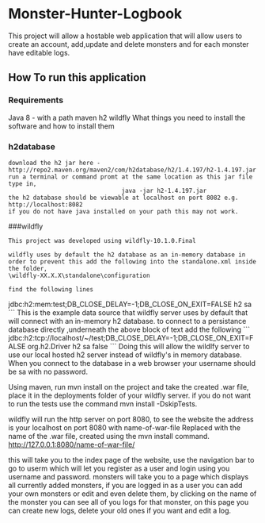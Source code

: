 # Monster-Hunter-Logbook

This project will allow a hostable web application that will allow users to create an account, add,update and delete monsters and for each monster have editable logs.

## How To run this application

### Requirements

Java 8 - with a path
maven
h2
wildfly
What things you need to install the software and how to install them

### h2database
```
download the h2 jar here - http://repo2.maven.org/maven2/com/h2database/h2/1.4.197/h2-1.4.197.jar
run a terminal or command promt at the same location as this jar file type in,
                                java -jar h2-1.4.197.jar
the h2 database should be viewable at localhost on port 8082 e.g. http://localhost:8082
if you do not have java installed on your path this may not work.
```
###wildfly
```
This project was developed using wildfly-10.1.0.Final

wildfly uses by default the h2 database as an in-memory database in order to prevent this add the following into the standalone.xml inside the folder,
\wildfly-XX.X.X\standalone\configuration

find the following lines
```
<datasource jndi-name="java:jboss/datasources/ExampleDS" pool-name="ExampleDS" enabled="true" use-java-context="true">
    <connection-url>jdbc:h2:mem:test;DB_CLOSE_DELAY=-1;DB_CLOSE_ON_EXIT=FALSE</connection-url>
    <driver>h2</driver>
    <security>
        <user-name>sa</user-name>
    </security>
</datasource>
```
This is the example data source that wildfly server uses by default that will connect with an in-memory h2 database.
to connect to a persistance database directly ,underneath the above block of text add the following
```
<datasource jta="true" jndi-name="java:jboss/datasources/MyApplicationDS" pool-name="MyApplicationDS" enabled="true" use-ccm="true">
    <connection-url>jdbc:h2:tcp://localhost/~/test;DB_CLOSE_DELAY=-1;DB_CLOSE_ON_EXIT=FALSE</connection-url> 
    <driver-class>org.h2.Driver</driver-class>
    <driver>h2</driver>
    <security>
        <user-name>sa</user-name>
    </security>
    <validation>
        <background-validation>false</background-validation>
    </validation> 
</datasource> 
```
Doing this will allow the wildlfy server to use our local hosted h2 server instead of wildfly's in memory database.
When you connect to the database in a web browser your username should be sa with no password.

Using maven, run mvn install on the project and take the created .war file, place it in the deployments folder of your wildfly server.
if you do not want to run the tests use the command mvn install -DskipTests.

wildfly will run the http server on port 8080, to see the website the address is your localhost on port 8080 with name-of-war-file Replaced with the name of the .war file,
created using the mvn install command.
                                 http://127.0.0.1:8080/name-of-war-file/

this will take you to the index page of the website, use the navigation bar to go to userm which will let you register as a user
and login using you username and password. monsters will take you to a page which displays all currently added monsters, if you
are logged in as a user you can add your own monsters or edit and even delete them, by clicking on the name of the monster you
can see all of you logs for that monster, on this page you can create new logs, delete your old ones if you want and edit a log.

